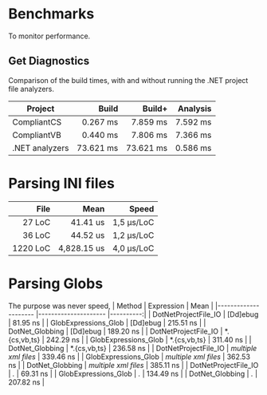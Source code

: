 # Benchmarks
To monitor performance.

## Get Diagnostics
Comparison of the build times, with and without running the .NET project file
analyzers.

| Project        |     Build |    Build+ | Analysis |
|----------------|----------:|----------:|---------:|
| CompliantCS    |  0.267 ms |  7.859 ms | 7.592 ms |
| CompliantVB    |  0.440 ms |  7.806 ms | 7.366 ms |
| .NET analyzers | 73.621 ms | 73.621 ms | 0.586 ms |

# Parsing INI files
|     File |        Mean |        Speed |
|---------:|------------:|-------------:|
|   27 LoC |    41.41 us |   1,5 µs/LoC |
|   36 LoC |    44.52 us |   1,2 µs/LoC |
| 1220 LoC | 4,828.15 us |   4,0 µs/LoC |

# Parsing Globs
The purpose was never speed, 
| Method               | Expression           | Mean      |
|--------------------- |--------------------- |----------:|
| DotNetProjectFile_IO | [Dd]ebug             |  81.95 ns |
| GlobExpressions_Glob | [Dd]ebug             | 215.51 ns |
| DotNet_Globbing      | [Dd]ebug             | 189.20 ns |
| DotNetProjectFile_IO | *.{cs,vb,ts}         | 242.29 ns |
| GlobExpressions_Glob | *.{cs,vb,ts}         | 311.40 ns |
| DotNet_Globbing      | *.{cs,vb,ts}         | 236.58 ns |
| DotNetProjectFile_IO | *multiple xml files* | 339.46 ns |
| GlobExpressions_Glob | *multiple xml files* | 362.53 ns |
| DotNet_Globbing      | *multiple xml files* | 385.11 ns |
| DotNetProjectFile_IO | *.*                  |  69.31 ns |
| GlobExpressions_Glob | *.*                  | 134.49 ns |
| DotNet_Globbing      | *.*                  | 207.82 ns |
